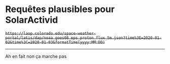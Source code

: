 # Requêtes plausibles pour SolarActivid

~~`https://lasp.colorado.edu/space-weather-portal/latis/dap/noaa_goes08_eps_proton_flux_5m.json?time%3E=2020-01-02&time%3C=2020-01-03&formatTime(yyyy:MM:DD)`~~

---
Ah en fait non ça marche pas

